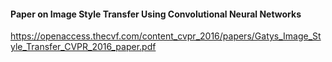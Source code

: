 #### Paper on Image Style Transfer Using Convolutional Neural Networks

https://openaccess.thecvf.com/content_cvpr_2016/papers/Gatys_Image_Style_Transfer_CVPR_2016_paper.pdf